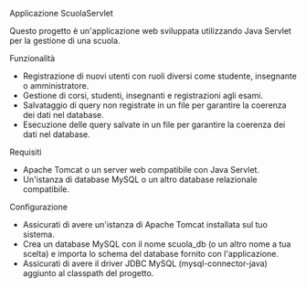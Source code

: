 Applicazione ScuolaServlet

Questo progetto è un'applicazione web sviluppata utilizzando Java Servlet per la gestione di una scuola.

Funzionalità
- Registrazione di nuovi utenti con ruoli diversi come studente, insegnante o amministratore.
- Gestione di corsi, studenti, insegnanti e registrazioni agli esami.
- Salvataggio di query non registrate in un file per garantire la coerenza dei dati nel database.
- Esecuzione delle query salvate in un file per garantire la coerenza dei dati nel database.

Requisiti
- Apache Tomcat o un server web compatibile con Java Servlet.
- Un'istanza di database MySQL o un altro database relazionale compatibile.

Configurazione
- Assicurati di avere un'istanza di Apache Tomcat installata sul tuo sistema.
- Crea un database MySQL con il nome scuola_db (o un altro nome a tua scelta) e importa lo schema del database fornito con l'applicazione.
- Assicurati di avere il driver JDBC MySQL (mysql-connector-java) aggiunto al classpath del progetto.
